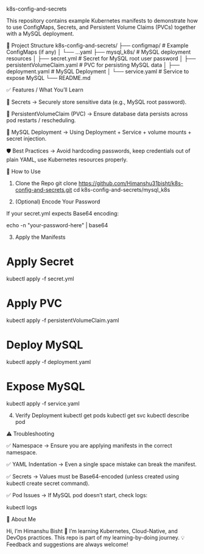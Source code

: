 k8s-config-and-secrets

This repository contains example Kubernetes manifests to demonstrate how to use ConfigMaps, Secrets, and Persistent Volume Claims (PVCs) together with a MySQL deployment.

📂 Project Structure
k8s-config-and-secrets/
├── configmap/                  # Example ConfigMaps (if any)
│   └── ...yaml
├── mysql_k8s/                  # MySQL deployment resources
│   ├── secret.yml              # Secret for MySQL root user password
│   ├── persistentVolumeClaim.yaml # PVC for persisting MySQL data
│   ├── deployment.yaml         # MySQL Deployment
│   └── service.yaml            # Service to expose MySQL
└── README.md

✅ Features / What You’ll Learn

🔐 Secrets → Securely store sensitive data (e.g., MySQL root password).

💾 PersistentVolumeClaim (PVC) → Ensure database data persists across pod restarts / rescheduling.

🐬 MySQL Deployment → Using Deployment + Service + volume mounts + secret injection.

🛡 Best Practices → Avoid hardcoding passwords, keep credentials out of plain YAML, use Kubernetes resources properly.

🚀 How to Use
1. Clone the Repo
git clone https://github.com/Himanshu31bisht/k8s-config-and-secrets.git
cd k8s-config-and-secrets/mysql_k8s

2. (Optional) Encode Your Password

If your secret.yml expects Base64 encoding:

echo -n "your-password-here" | base64

3. Apply the Manifests
# Apply Secret
kubectl apply -f secret.yml

# Apply PVC
kubectl apply -f persistentVolumeClaim.yaml

# Deploy MySQL
kubectl apply -f deployment.yaml

# Expose MySQL
kubectl apply -f service.yaml

4. Verify Deployment
kubectl get pods
kubectl get svc
kubectl describe pod <mysql-pod-name>

⚠️ Troubleshooting

✅ Namespace → Ensure you are applying manifests in the correct namespace.

✅ YAML Indentation → Even a single space mistake can break the manifest.

✅ Secrets → Values must be Base64-encoded (unless created using kubectl create secret command).

✅ Pod Issues → If MySQL pod doesn’t start, check logs:

kubectl logs <mysql-pod-name>

👤 About Me

Hi, I’m Himanshu Bisht 👋
I’m learning Kubernetes, Cloud-Native, and DevOps practices.
This repo is part of my learning-by-doing journey.
💡 Feedback and suggestions are always welcome!
